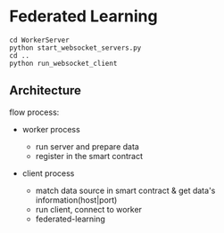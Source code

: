 # Federated Learning

    cd WorkerServer
    python start_websocket_servers.py
    cd ..
    python run_websocket_client

## Architecture

flow process:
- worker process 
    - run server and prepare data
    - register in the smart contract

- client process
    - match data source in smart contract & get data's information(host|port)
    - run client, connect to worker
    - federated-learning


